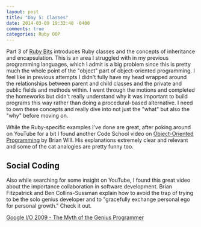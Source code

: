 ```yaml
---
layout: post
title: "Day 5: Classes"
date: 2014-03-09 19:32:48 -0400
comments: true
categories: Ruby OOP
---
```

Part 3 of [Ruby Bits](http://rubybits.codeschool.com/) introduces Ruby classes and the concepts of inheritance and encapsulation. This is an area I struggled with in my previous programming languages, which I admit is a big problem since this is pretty much the whole point of the "object" part of object-oriented programming. I feel like in previous attempts I didn't fully have my head wrapped around the relationships between parent and child classes and the private and public fields and methods within. I went through the motions and completed the homeworks but didn't really understand why it was important to build programs this way rather than doing a procedural-based alternative. I need to own these concepts and really dive into not just the "what" but also the "why" before moving on.

While the Ruby-specific examples I've done are great, after poking around on YouTube for a bit I found another Code School video on [Object-Oriented Programming](http://www.youtube.com/watch?v=lbXsrHGhBAU) by Brian Will. His explanations extremely clear and relevant and some of the cat analogies are pretty funny too.

## Social Coding
Also while searching for some insight on YouTube, I found this great video about the importance collaboration in software development. Brian Fitzpatrick and Ben Collins-Sussman explain how to avoid the trap of trying to be the solo genius developer and to "gracefully exchange personal ego for personal growth." Check it out.

[Google I/O 2009 - The Myth of the Genius Programmer](https://www.youtube.com/watch?v=0SARbwvhupQ)